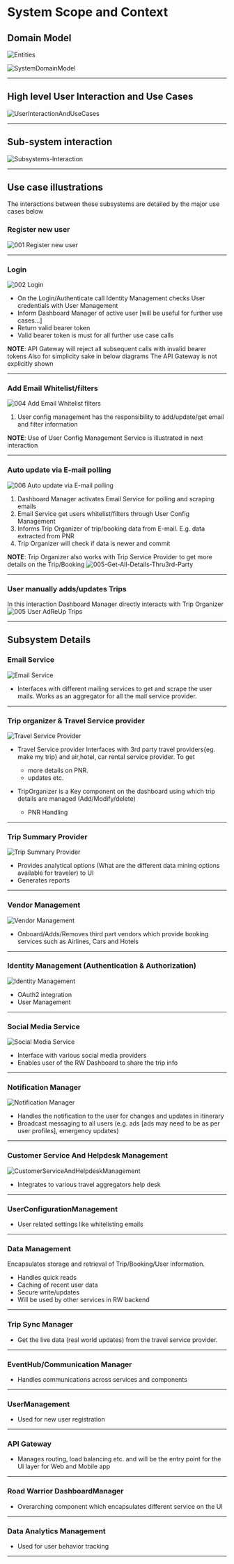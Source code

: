 # System Scope and Context

## Domain Model

![Entities](.media/Entities.png)

![SystemDomainModel](.media/DomainModel.png)

-------------

## High level User Interaction and Use Cases

![UserInteractionAndUseCases](.media/UserInteractionAndUseCases.png)

-------------

## Sub-system interaction

![Subsystems-Interaction](./.media/RoadWarrior_SubSystems-Subsystems_And_Interactions.png)

-------------

## Use case illustrations

The interactions between these subsystems are detailed by the major use cases below

### Register new user

![001 Register new user](./.media/001-Register-new-user.png)

-------------

### Login

![002 Login](./.media/002-Login.png)

* On the Login/Authenticate call Identity Management checks User credentials with User Management
* Inform Dashboard Manager of active user [will be useful for further use cases...]
* Return valid bearer token
* Valid bearer token is must for all further use case calls

**NOTE**: API Gateway will reject all subsequent calls with invalid bearer tokens
Also for simplicity sake in below diagrams The API Gateway is not explicitly shown

-------------

### Add Email Whitelist/filters

![004 Add Email Whitelist filters](./.media/004-Add-Email-Whitelist-filters.png)

1. User config management has the responsibility to add/update/get email and filter information

**NOTE**: Use of User Config Management Service is illustrated in next interaction

-------------

### Auto update via E-mail polling

![006 Auto update via E-mail polling](./.media/006-Auto-update-via-E-mail-polling.png)

1. Dashboard Manager activates Email Service for polling and scraping emails
2. Email Service get users whitelist/filters through User Config Management
3. Informs Trip Organizer of trip/booking data from E-mail. E.g. data extracted from PNR
4. Trip Organizer will check if data is newer and commit

**NOTE**: Trip Organizer also works with Trip Service Provider to get more details on the Trip/Booking
![005-Get-All-Details-Thru3rd-Party](./.media/005-Get-All-Details-Thru3rd-Party.png)

-------------

### User manually adds/updates Trips

In this interaction Dashboard Manager directly interacts with Trip Organizer
![005 User AdReUp Trips](./.media/005-User-AdReUp-Trips.png)

-------------

## Subsystem Details

### Email Service

![Email Service](./.media/RoadWarrior_SubSystems-Email_Polling_And_Whitelisting.jpg)

* Interfaces with different mailing services to get and scrape the user mails. Works as an aggregator for all the mail service provider.

-------------

### Trip organizer & Travel Service provider

![Travel Service Provider](./.media/RoadWarrior_SubSystems-Travel_Service_Provider.jpg)

* Travel Service provider Interfaces with 3rd party travel providers{eg. make my trip} and air,hotel, car rental service provider. To get
  * more details on PNR.
  * updates etc.

* TripOrganizer is a Key component on the dashboard using which trip details are managed (Add/Modify/delete)
  * PNR Handling

-------------

### Trip Summary Provider

 ![Trip Summary Provider](./.media/RoadWarrior_SubSystems-Trip_Summary_Provider.jpg)

* Provides analytical options (What are the different data mining options available for traveler) to UI
* Generates reports

-------------

### Vendor Management

 ![Vendor Management](./.media/RoadWarrior_SubSystems-Vendor_Management.jpg)

* Onboard/Adds/Removes third part vendors which provide booking services such as Airlines, Cars and Hotels

-------------

### Identity Management (Authentication & Authorization)

 ![Identity Management](./.media/RoadWarrior_SubSystems-Login-Registration.jpg)

* OAuth2 integration
* User Management

-------------

### Social Media Service

 ![Social Media Service](./.media/RoadWarrior_SubSystems-Share_Trip_details.jpg)

* Interface with various social media providers
* Enables user of the RW Dashboard to share the trip info

-------------

### Notification Manager

 ![Notification Manager](./.media/RoadWarrior_SubSystems-TripNofiication.jpg)

* Handles the notification to the user for changes and updates in itinerary
* Broadcast messaging to all users (e.g. ads [ads may need to be as per user profiles], emergency updates)

-------------

### Customer Service And Helpdesk Management

 ![CustomerServiceAndHelpdeskManagement](./.media/RoadWarrior_SubSystems-Helpdesk_Management.jpg)

* Integrates to various travel aggregators help desk

-------------

### UserConfigurationManagement

* User related settings like whitelisting emails

-------------

### Data Management

Encapsulates storage and retrieval of Trip/Booking/User information.

* Handles quick reads
* Caching of recent user data
* Secure write/updates
* Will be used by other services in RW backend

-------------

### Trip Sync Manager

* Get the live data (real world updates) from the travel service provider.

-------------

### EventHub/Communication Manager

* Handles communications across services and components

-------------

### UserManagement

* Used for new user registration

-------------

### API Gateway

* Manages routing, load balancing etc. and will be the entry point for the UI layer for Web and Mobile app

-------------

### Road Warrior DashboardManager

* Overarching component which encapsulates different service on the UI

-------------

### Data Analytics Management

* Used for user behavior tracking

-------------
